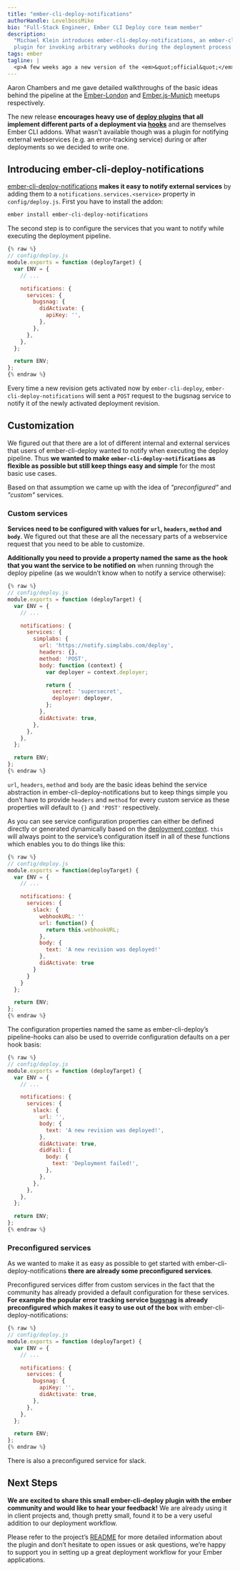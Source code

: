 ```yaml
---
title: "ember-cli-deploy-notifications"
authorHandle: LevelbossMike
bio: "Full-Stack Engineer, Ember CLI Deploy core team member"
description:
  "Michael Klein introduces ember-cli-deploy-notifications, an ember-cli-deploy
  plugin for invoking arbitrary webhooks during the deployment process."
tags: ember
tagline: |
  <p>A few weeks ago a new version of the <em>&quot;official&quot;</em> ember deployment solution <a href="http://ember-cli-deploy.com/">ember-cli-deploy</a> was released:</p> <blockquote> <p>ember-cli-deploy 0.5 is now released and ready for use with a great docs site and already-rich plugin ecosystem: &lt;a href=&quot;https://t.co/6yhjmjQrYD&quot;&gt;https://t.co/6yhjmjQrYD&lt;/a&gt; &lt;author&gt;Luke Melia (@lukemelia) &lt;a href=&quot;https://twitter.com/lukemelia/status/659787938625134592&quot;&gt;29. Oktober 2015&lt;/a&gt;&lt;/author&gt;</p> </blockquote>
---
```


Aaron Chambers and me gave detailed walkthroughs of the basic ideas behind the
pipeline at the [Ember-London](https://vimeo.com/139125310) and
[Ember.js-Munich](https://www.youtube.com/watch?v=d4xwIv_9Cg0) meetups
respectively.

The new release **encourages heavy use of
[deploy plugins](http://emberobserver.com/categories/ember-cli-deploy-plugins)
that all implement different parts of a deployment via
[hooks](http://ember-cli-deploy.com/docs/v0.5.x/pipeline-hooks/)** and are
themselves Ember CLI addons. What wasn’t available though was a plugin for
notifying external webservices (e.g. an error-tracking service) during or after
deployments so we decided to write one.

## Introducing ember-cli-deploy-notifications

[ember-cli-deploy-notifications](https://github.com/simplabs/ember-cli-deploy-notifications)
**makes it easy to notify external services** by adding them to a
`notifications.services.<service>` property in `config/deploy.js`. First you
have to install the addon:

```bash
ember install ember-cli-deploy-notifications
```

The second step is to configure the services that you want to notify while
executing the deployment pipeline.

```js
{% raw %}
// config/deploy.js
module.exports = function (deployTarget) {
  var ENV = {
    // ...

    notifications: {
      services: {
        bugsnag: {
          didActivate: {
            apiKey: '',
          },
        },
      },
    },
  };

  return ENV;
};
{% endraw %}
```

Every time a new revision gets activated now by `ember-cli-deploy`,
`ember-cli-deploy-notifications` will sent a `POST` request to the bugsnag
service to notify it of the newly activated deployment revision.

## Customization

We figured out that there are a lot of different internal and external services
that users of ember-cli-deploy wanted to notify when executing the deploy
pipeline. Thus **we wanted to make `ember-cli-deploy-notifications` as flexible
as possible but still keep things easy and simple** for the most basic use
cases.

Based on that assumption we came up with the idea of _"preconfigured"_ and
_"custom"_ services.

### Custom services

**Services need to be configured with values for `url`, `headers`, `method` and
`body`**. We figured out that these are all the necessary parts of a webservice
request that you need to be able to customize.

**Additionally you need to provide a property named the same as the hook that
you want the service to be notified on** when running through the deploy
pipeline (as we wouldn’t know when to notify a service otherwise):

```js
{% raw %}
// config/deploy.js
module.exports = function (deployTarget) {
  var ENV = {
    // ...

    notifications: {
      services: {
        simplabs: {
          url: 'https://notify.simplabs.com/deploy',
          headers: {},
          method: 'POST',
          body: function (context) {
            var deployer = context.deployer;

            return {
              secret: 'supersecret',
              deployer: deployer,
            };
          },
          didActivate: true,
        },
      },
    },
  };

  return ENV;
};
{% endraw %}
```

`url`, `headers`, `method` and `body` are the basic ideas behind the service
abstraction in ember-cli-deploy-notifications but to keep things simple you
don’t have to provide `headers` and `method` for every custom service as these
properties will default to `{}` and `'POST'` respectively.

As you can see service configuration properties can either be defined directly
or generated dynamically based on the
[deployment context](http://ember-cli-deploy.com/docs/v0.5.x/deployment-context/).
`this` will always point to the service’s configuration itself in all of these
functions which enables you to do things like this:

```js
{% raw %}
// config/deploy.js
module.exports = function(deployTarget) {
  var ENV = {
    // ...

    notifications: {
      services: {
        slack: {
          webhookURL: ''
          url: function() {
            return this.webhookURL;
          },
          body: {
            text: 'A new revision was deployed!'
          },
          didActivate: true
        }
      }
    }
  };

  return ENV;
};
{% endraw %}
```

The configuration properties named the same as ember-cli-deploy’s pipeline-hooks
can also be used to override configuration defaults on a per hook basis:

```js
{% raw %}
// config/deploy.js
module.exports = function (deployTarget) {
  var ENV = {
    // ...

    notifications: {
      services: {
        slack: {
          url: '',
          body: {
            text: 'A new revision was deployed!',
          },
          didActivate: true,
          didFail: {
            body: {
              text: 'Deployment failed!',
            },
          },
        },
      },
    },
  };

  return ENV;
};
{% endraw %}
```

### Preconfigured services

As we wanted to make it as easy as possible to get started with
ember-cli-deploy-notifications **there are already some preconfigured
services**.

Preconfigured services differ from custom services in the fact that the
community has already provided a default configuration for these services. **For
example the popular error tracking service [bugsnag](http://bugsnag.com) is
already preconfigured which makes it easy to use out of the box** with
ember-cli-deploy-notifications:

```js
{% raw %}
// config/deploy.js
module.exports = function (deployTarget) {
  var ENV = {
    // ...

    notifications: {
      services: {
        bugsnag: {
          apiKey: '',
          didActivate: true,
        },
      },
    },
  };

  return ENV;
};
{% endraw %}
```

There is also a preconfigured service for slack.

## Next Steps

**We are excited to share this small ember-cli-deploy plugin with the ember
community and would like to hear your feedback!** We are already using it in
client projects and, though pretty small, found it to be a very useful addition
to our deployment workflow.

Please refer to the project’s
[README](https://github.com/simplabs/ember-cli-deploy-notifications#readme) for
more detailed information about the plugin and don’t hesitate to open issues or
ask questions, we’re happy to support you in setting up a great deployment
workflow for your Ember applications.
